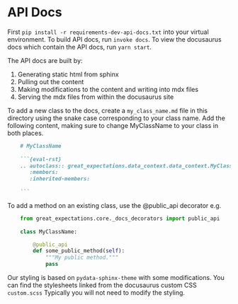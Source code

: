 # API Docs

First `pip install -r requirements-dev-api-docs.txt` into your virtual environment. 
To build API docs, run `invoke docs`. 
To view the docusaurus docs which contain the API docs, run `yarn start`.

The API docs are built by:
1. Generating static html from sphinx
2. Pulling out the content 
3. Making modifications to the content and writing into mdx files
4. Serving the mdx files from within the docusaurus site

To add a new class to the docs, create a `my_class_name.md` file in this directory
using the snake case corresponding to your class name.
Add the following content, making sure to change MyClassName to your class in 
both places.

```markdown
    # MyClassName
    
    ```{eval-rst}
    .. autoclass:: great_expectations.data_context.data_context.MyClassName
       :members:
       :inherited-members:
    
    ```
```

To add a method on an existing class, use the @public_api decorator e.g.

```python
    from great_expectations.core._docs_decorators import public_api
    
    class MyClassName:

        @public_api
        def some_public_method(self):
            """My public method."""
            pass
```

Our styling is based on `pydata-sphinx-theme` with some modifications. You can
find the stylesheets linked from the docusaurus custom CSS `custom.scss`
Typically you will not need to modify the styling.
